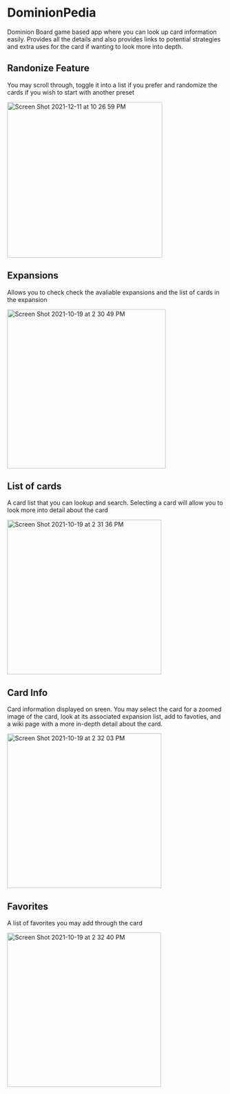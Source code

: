 # DominionPedia

Dominion Board game based app where you can look up card information easily. Provides all the details and also provides links to potential strategies and extra uses for the card if wanting to look more into depth. 

## Randonize Feature
You may scroll through, toggle it into a list if you prefer and randomize the cards if you wish to start with another preset

<img width="360" alt="Screen Shot 2021-12-11 at 10 26 59 PM" src="https://user-images.githubusercontent.com/14205107/145702810-a91f06ba-7a4b-472b-9f8d-599b992e6b2d.png">

## Expansions
Allows you to check check the avaliable expansions and the list of cards in the expansion


<img width="368" alt="Screen Shot 2021-10-19 at 2 30 49 PM" src="https://user-images.githubusercontent.com/14205107/137994804-3afcb2d3-7769-4947-a461-ac003b754dc9.png">

## List of cards
A card list that you can lookup and search. Selecting a card will allow you to look more into detail about the card


<img width="358" alt="Screen Shot 2021-10-19 at 2 31 36 PM" src="https://user-images.githubusercontent.com/14205107/137994922-459be611-ebda-4457-a8c4-17ed638305dd.png">

## Card Info 
Card information displayed on sreen. You may select the card for a zoomed image of the card, look at its associated expansion list, add to favoties,  and a wiki page with a more in-depth detail about the card.

<img width="358" alt="Screen Shot 2021-10-19 at 2 32 03 PM" src="https://user-images.githubusercontent.com/14205107/137994955-1c58fca9-4b3b-4c3b-ad05-ca3bfe8bbaac.png">

## Favorites
A list of favorites you may add through the card 


<img width="357" alt="Screen Shot 2021-10-19 at 2 32 40 PM" src="https://user-images.githubusercontent.com/14205107/137994987-208a83a9-7a0e-487f-9026-a714cd6d88c0.png">

